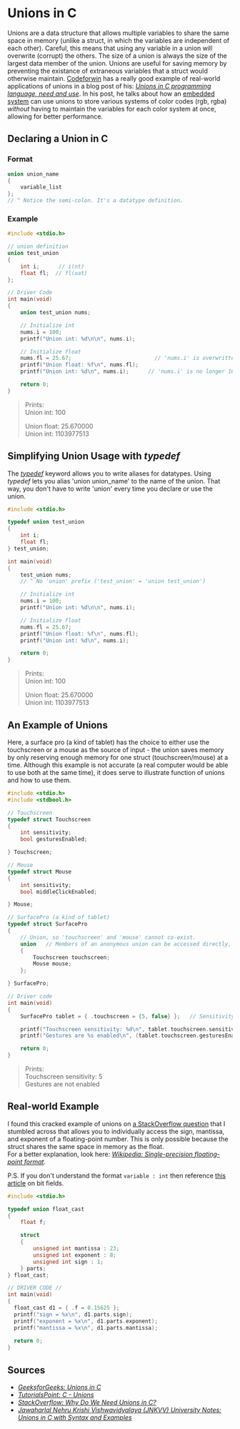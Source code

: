 # Unions in C
Unions are a data structure that allows multiple variables to share the same space in memory (unlike a struct, in which the variables are independent of each other). Careful,
this means that using any variable in a union will overwrite (corrupt) the others.
The size of a union is always the size of the largest data member of the union. Unions are useful for saving memory by preventing the existance of extraneous variables
that a struct would otherwise maintain. [Codeforwin](https://codeforwin.org/) has a really good example of real-world applications of unions in a blog post of his:
[_Unions in C programming language, need and use_](https://codeforwin.org/2018/06/unions-in-c-programming-language-need-and-use.html). In his post, he talks about
how an [embedded system](https://en.wikipedia.org/wiki/Embedded_system) can use unions to store various systems of color codes (rgb, rgba) _without_ having to maintain 
the variables for each color system at once, allowing for better performance.

## Declaring a Union in C

### Format
```C
union union_name 
{ 
    variable_list 
};    
// ^ Notice the semi-colon. It's a datatype definition.
```

### Example
```C
#include <stdio.h>

// union definition
union test_union
{
    int i;      // i(nt)
    float fl;  // fl(oat)
};

// Driver Code
int main(void)
{
    union test_union nums;

    // Initialize int
    nums.i = 100;
    printf("Union int: %d\n\n", nums.i);

    // Initialize float
    nums.fl = 25.67;                          // 'nums.i' is overwritten here
    printf("Union float: %f\n", nums.fl);
    printf("Union int: %d\n", nums.i);      // 'nums.i' is no longer 100

    return 0;
}
```
> Prints: <br />
> Union int: 100 <br /> 
> 
> Union float: 25.670000 <br /> 
> Union int: 1103977513 <br />

## Simplifying Union Usage with _typedef_
The [_typedef_](https://www.tutorialspoint.com/cprogramming/c_typedef.htm) keyword allows you to write aliases for datatypes. Using _typedef_ lets you alias 
'union union_name' to the name of the union. That way, you don't have to write 'union' every time you declare or use the union.
```C
#include <stdio.h>

typedef union test_union
{
    int i;
    float fl;
} test_union;

int main(void)
{
    test_union nums;
    // ^ No 'union' prefix ('test_union' = 'union test_union')

    // Initialize int
    nums.i = 100;
    printf("Union int: %d\n\n", nums.i);

    // Initialize float
    nums.fl = 25.67;
    printf("Union float: %f\n", nums.fl);
    printf("Union int: %d\n", nums.i);

    return 0;
}
```
> Prints: <br />
> Union int: 100 <br /> 
> 
> Union float: 25.670000 <br /> 
> Union int: 1103977513 <br />

## An Example of Unions
Here, a surface pro (a kind of tablet) has the choice to either use the touchscreen or a mouse as the source of input - the union saves memory by only reserving enough
memory for one struct (touchscreen/mouse) at a time. Although this example is not accurate (a real computer would be able to use both at the same time), it does
serve to illustrate function of unions and how to use them.

```C
#include <stdio.h>
#include <stdbool.h>

// Touchscreen
typedef struct Touchscreen
{
    int sensitivity;
    bool gesturesEnabled;

} Touchscreen;

// Mouse
typedef struct Mouse
{
    int sensitivity;
    bool middleClickEnabled;

} Mouse;

// SurfacePro (a kind of tablet)
typedef struct SurfacePro
{
    // Union, so 'touchscreen' and 'mouse' cannot co-exist.
    union   // Members of an anonymous union can be accessed directly, as if ther was no union
    {
        Touchscreen touchscreen;
        Mouse mouse;
    };

} SurfacePro;

// Driver code
int main(void)
{
    SurfacePro tablet = { .touchscreen = {5, false} };   // Sensitivity of 5, gestures disabled

    printf("Touchscreen sensitivity: %d\n", tablet.touchscreen.sensitivity);
    printf("Gestures are %s enabled\n", (tablet.touchscreen.gesturesEnabled ? "" : "not"));

    return 0;
}
```
> Prints: <br />
> Touchscreen sensitivity: 5 <br />
> Gestures are not enabled <br />

## Real-world Example
I found this cracked example of unions on [a StackOverflow question](https://stackoverflow.com/questions/15685181/how-to-get-the-sign-mantissa-and-exponent-of-a-floating-point-number)
that I stumbled across that allows you to individually access the sign, mantissa, and exponent of a floating-point number. This is only possible because the struct
shares the same space in memory as the float. <br />
For a better explanation, look here: [_Wikipedia: Single-precision floating-point format_](https://en.wikipedia.org/wiki/Single-precision_floating-point_format).

P.S. If you don't understand the format `variable : int` then reference [this article](https://www.geeksforgeeks.org/bit-fields-c/) on bit fields.
```C++
#include <stdio.h>

typedef union float_cast
{
    float f;

    struct
    {
        unsigned int mantissa : 23;
        unsigned int exponent : 8;
        unsigned int sign : 1;
    } parts;
} float_cast;

// DRIVER CODE //
int main(void)
{
  float_cast d1 = { .f = 0.15625 };
  printf("sign = %x\n", d1.parts.sign);
  printf("exponent = %x\n", d1.parts.exponent);
  printf("mantissa = %x\n", d1.parts.mantissa);
  
  return 0;
}
```


## Sources
- [_GeeksforGeeks: Unions in C_](https://www.geeksforgeeks.org/union-c/)
- [_TutorialsPoint: C - Unions_](https://www.tutorialspoint.com/cprogramming/c_unions.htm)
- [_StackOverflow: Why Do We Need Unions in C?_](https://stackoverflow.com/questions/252552/why-do-we-need-c-unions)
- [_Jawaharlal Nehru Krishi Vishwavidyalaya (JNKVV) University Notes: Unions in C with Syntax and Examples_](http://www.jnkvv.org/PDF/25042020093559244201357.pdf)
